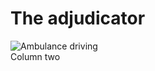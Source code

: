 # The adjudicator

<div class="nsw-grid">
  <div class="nsw-col--third">
      <img src="{{ '/assets/images/Ambulence-lights.png' | url }}" alt="Ambulance driving" class="large-icon">
  </div>
  <div class="nsw-col--third">
    Column two
  </div>
</div>
